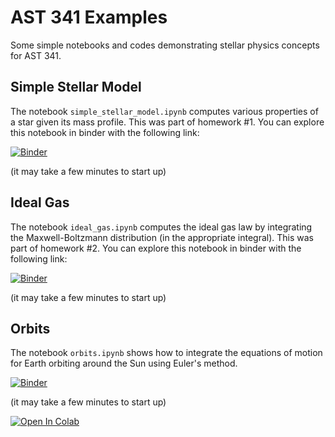 # AST 341 Examples

Some simple notebooks and codes demonstrating stellar physics concepts for AST 341.

## Simple Stellar Model

The notebook `simple_stellar_model.ipynb` computes various properties
of a star given its mass profile.  This was part of homework #1.  You
can explore this notebook in binder with the following link:

[![Binder](https://mybinder.org/badge_logo.svg)](https://mybinder.org/v2/gh/zingale/ast341_examples/master?filepath=simple_stellar_model%2Fsimple-stellar-model.ipynb)

(it may take a few minutes to start up)

## Ideal Gas

The notebook `ideal_gas.ipynb` computes the ideal gas law by
integrating the Maxwell-Boltzmann distribution (in the appropriate
integral).  This was part of homework #2.  You can explore this
notebook in binder with the following link:

[![Binder](https://mybinder.org/badge_logo.svg)](https://mybinder.org/v2/gh/zingale/ast341_examples/master?filepath=ideal_gas%2Fideal_gas.ipynb)

(it may take a few minutes to start up)


## Orbits

The notebook `orbits.ipynb` shows how to integrate the equations of
motion for Earth orbiting around the Sun using Euler's method.

[![Binder](https://mybinder.org/badge_logo.svg)](https://mybinder.org/v2/gh/zingale/ast341_examples/master?filepath=orbits_example%2Forbits.ipynb)

(it may take a few minutes to start up)

[![Open In Colab](https://colab.research.google.com/assets/colab-badge.svg)](https://colab.research.google.com/github/zingale/ast341_examples/orbits_example/orbits.ipynb)



